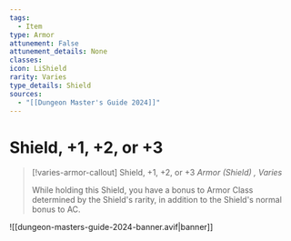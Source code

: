 ```yaml
---
tags:
  - Item
type: Armor
attunement: False
attunement_details: None
classes:
icon: LiShield
rarity: Varies
type_details: Shield
sources: 
  - "[[Dungeon Master's Guide 2024]]"
---
```

# Shield, +1, +2, or +3
>[!varies-armor-callout] Shield, +1, +2, or +3
>_Armor (Shield) , Varies_
>
>While holding this Shield, you have a bonus to Armor Class determined by the Shield's rarity, in addition to the Shield's normal bonus to AC.
>


![[dungeon-masters-guide-2024-banner.avif|banner]]
